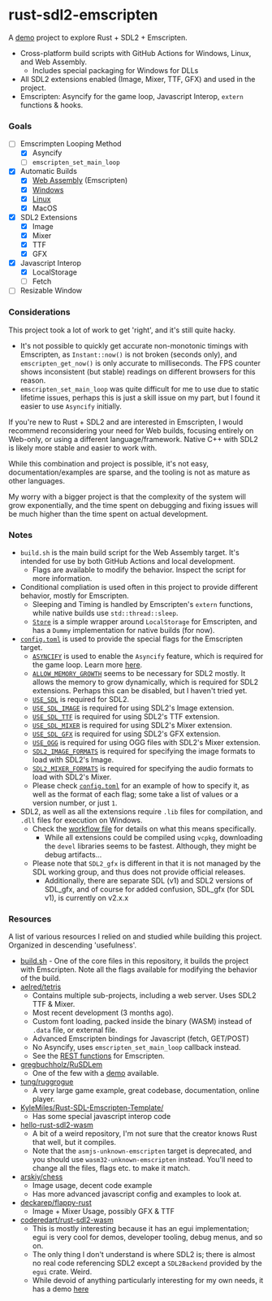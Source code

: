 # rust-sdl2-emscripten

A [demo](https://xevion.github.io/rust-sdl2-emscripten/) project to explore Rust + SDL2 + Emscripten.

- Cross-platform build scripts with GitHub Actions for Windows, Linux, and Web Assembly.
  - Includes special packaging for Windows for DLLs
- All SDL2 extensions enabled (Image, Mixer, TTF, GFX) and used in the project.
- Emscripten: Asyncify for the game loop, Javascript Interop, `extern` functions & hooks.

### Goals

- [ ] Emscrimpten Looping Method
  - [X] Asyncify
  - [ ] `emscripten_set_main_loop`
- [X] Automatic Builds
  - [X] [Web Assembly][workflow-file] (Emscripten)
  - [X] [Windows][workflow-file]
  - [X] [Linux][workflow-file]
  - [X] MacOS
- [X] SDL2 Extensions
  - [X] Image
  - [X] Mixer
  - [X] TTF
  - [X] GFX
- [X] Javascript Interop
  - [X] LocalStorage
  - [ ] Fetch
- [ ] Resizable Window

### Considerations

This project took a lot of work to get 'right', and it's still quite hacky.

- It's not possible to quickly get accurate non-monotonic timings with Emscripten, as `Instant::now()` is not broken (seconds only), and `emscripten_get_now()` is only accurate to milliseconds. The FPS counter shows inconsistent (but stable) readings on different browsers for this reason.
- `emscripten_set_main_loop` was quite difficult for me to use due to static lifetime issues, perhaps this is just a skill issue on my part, but I found it easier to use `Asyncify` initially.

If you're new to Rust + SDL2 and are interested in Emscripten, I would recommend reconsidering your need for Web builds, focusing entirely on Web-only, or using a different language/framework. Native C++ with SDL2 is likely more stable and easier to work with.

While this combination and project is possible, it's not easy, documentation/examples are sparse, and the tooling is not as mature as other languages.

My worry with a bigger project is that the complexity of the system will grow exponentially, and the time spent on debugging and fixing issues will be much higher than the time spent on actual development.

### Notes

- `build.sh` is the main build script for the Web Assembly target. It's intended for use by both GitHub Actions and local development.
  - Flags are available to modify the behavior. Inspect the script for more information.
- Conditional compliation is used often in this project to provide different behavior, mostly for Emscripten.
  - Sleeping and Timing is handled by Emscripten's `extern` functions, while native builds use `std::thread::sleep`.
  - [`Store`](./src/store.rs) is a simple wrapper around `LocalStorage` for Emscripten, and has a `Dummy` implementation for native builds (for now).
- [`config.toml`](./.cargo/config.toml) is used to provide the special flags for the Emscripten target.
  - [`ASYNCIFY`][emscripten-docs-asyncify] is used to enable the `Asyncify` feature, which is required for the game loop. Learn more [here][emscripten-asyncify].
  - [`ALLOW_MEMORY_GROWTH`][emscripten-docs-allow-memory-growth] seems to be necessary for SDL2 mostly. It allows the memory to grow dynamically, which is required for SDL2 extensions. Perhaps this can be disabled, but I haven't tried yet.
  - [`USE_SDL`][emscripten-docs-use-sdl] is required for SDL2.
  - [`USE_SDL_IMAGE`][emscripten-docs-use-sdl-image] is required for using SDL2's Image extension.
  - [`USE_SDL_TTF`][emscripten-docs-use-sdl-ttf] is required for using SDL2's TTF extension.
  - [`USE_SDL_MIXER`][emscripten-docs-use-sdl-mixer] is required for using SDL2's Mixer extension.
  - [`USE_SDL_GFX`][emscripten-docs-use-sdl-gfx] is required for using SDL2's GFX extension.
  - [`USE_OGG`][emscripten-docs-use-ogg] is required for using OGG files with SDL2's Mixer extension.
  - [`SDL2_IMAGE_FORMATS`][emscripten-docs-sdl2-image-formats] is required for specifying the image formats to load with SDL2's Image.
  - [`SDL2_MIXER_FORMATS`][emscripten-docs-sdl2-mixer-formats] is required for specifying the audio formats to load with SDL2's Mixer.
  - Please check [`config.toml`](./.cargo/config.toml) for an example of how to specify it, as well as the format of each flag; some take a list of values or a version number, or just `1`.
- SDL2, as well as all the extensions require `.lib` files for compilation, and `.dll` files for execution on Windows.
  - Check the [workflow file][workflow-file] for details on what this means specifically.
    - While all extensions could be compiled using `vcpkg`, downloading the `devel` libraries seems to be fastest. Although, they might be debug artifacts...
  - Please note that `SDL2_gfx` is different in that it is not managed by the SDL working group, and thus does not provide official releases.
    - Additionally, there are separate SDL (v1) and SDL2 versions of SDL_gfx, and of course for added confusion, SDL_gfx (for SDL v1), is currently on v2.x.x

### Resources

A list of various resources I relied on and studied while building this project. Organized in descending 'usefulness'.

- [build.sh](./scripts/build.sh) - One of the core files in this repository, it builds the project with Emscripten. Note all the flags available for modifying the behavior of the build.
- [aelred/tetris](https://github.com/aelred/tetris)
  - Contains multiple sub-projects, including a web server. Uses SDL2 TTF & Mixer.
  - Most recent development (3 months ago).
  - Custom font loading, packed inside the binary (WASM) instead of `.data` file, or external file.
  - Advanced Emscripten bindings for Javascript (fetch, GET/POST)
  - No Asyncify, uses `emscripten_set_main_loop` callback instead.
  - See the [REST functions](https://github.com/aelred/tetris/blob/master/tetris/src/rest.rs#L99) for Emscripten.
- [gregbuchholz/RuSDLem](https://github.com/gregbuchholz/RuSDLem)
  - One of the few with a [demo](https://gregbuchholz.github.io/) available.
- [tung/ruggrogue](https://github.com/tung/ruggrogue/)
  - A very large game example, great codebase, documentation, online player.
- [KyleMiles/Rust-SDL-Emscripten-Template/](https://github.com/KyleMiles/Rust-SDL-Emscripten-Template/)
  - Has some special javascript interop code
- [hello-rust-sdl2-wasm](https://github.com/awwsmm/hello-rust-sdl2-wasm)
  -  A bit of a weird repository, I'm not sure that the creator knows Rust that well, but it compiles.
  -  Note that the `asmjs-unknown-emscripten` target is deprecated, and you should use `wasm32-unknown-emscripten` instead. You'll need to change all the files, flags etc. to make it match.
- [arskiy/chess](https://github.com/arskiy/chess/)
  - Image usage, decent code example
  - Has more advanced javascript config and examples to look at.
- [deckarep/flappy-rust](https://github.com/deckarep/flappy-rust/)
  - Image + Mixer Usage, possibly GFX & TTF
- [coderedart/rust-sdl2-wasm](https://github.com/coderedart/rust-sdl2-wasm/tree/master)
  - This is mostly interesting because it has an egui implementation; egui is very cool for demos, developer tooling, debug menus, and so on.
  - The only thing I don't understand is where SDL2 is; there is almost no real code referencing SDL2 except a `SDL2Backend` provided by the `egui` crate. Weird.
  - While devoid of anything particularly interesting for my own needs, it has a demo [here](https://coderedart.github.io/rust-sdl2-wasm/)

[workflow-file]: ./.github/workflows/build.yaml
[emscripten-asyncify]: https://emscripten.org/docs/porting/asyncify.html
[emscripten-docs-asyncify]: https://emscripten.org/docs/tools_reference/settings_reference.html?highlight=environment#asyncify
[emscripten-docs-allow-memory-growth]: https://emscripten.org/docs/tools_reference/settings_reference.html?highlight=environment#allow-memory-growth
[emscripten-docs-use-sdl]: https://emscripten.org/docs/tools_reference/settings_reference.html?highlight=environment#use-sdl
[emscripten-docs-use-sdl-image]: https://emscripten.org/docs/tools_reference/settings_reference.html?highlight=environment#use-sdl-image
[emscripten-docs-use-sdl-ttf]: https://emscripten.org/docs/tools_reference/settings_reference.html?highlight=environment#use-sdl-ttf
[emscripten-docs-use-sdl-mixer]: https://emscripten.org/docs/tools_reference/settings_reference.html?highlight=environment#use-sdl-mixer
[emscripten-docs-use-sdl-gfx]: https://emscripten.org/docs/tools_reference/settings_reference.html?highlight=environment#use-sdl-gfx
[emscripten-docs-use-ogg]: https://emscripten.org/docs/tools_reference/settings_reference.html?highlight=environment#use-ogg
[emscripten-docs-sdl2-image-formats]: https://emscripten.org/docs/tools_reference/settings_reference.html?highlight=environment#sdl2-image-formats
[emscripten-docs-sdl2-mixer-formats]: https://emscripten.org/docs/tools_reference/settings_reference.html?highlight=environment#sdl2-mixer-formats